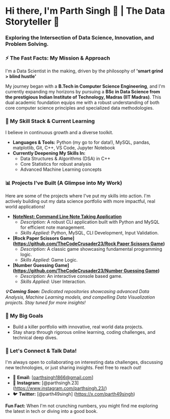 # Hi there, I'm Parth Singh 👋 | The Data Storyteller 🚀

### Exploring the Intersection of Data Science, Innovation, and Problem Solving.

   

### ⚡️ The Fast Facts: My Mission & Approach

I'm a Data Scientist in the making, driven by the philosophy of **'smart grind > blind hustle'**

My journey began with a **B.Tech in Computer Science Engineering**, and I'm currently expanding my horizons by pursuing a **BSc in Data Science from the prestigious Indian Institute of Technology, Madras (IIT Madras)**. This dual academic foundation equips me with a robust understanding of both core computer science principles and specialized data methodologies.

   

### 🧠 My Skill Stack & Current Learning

I believe in continuous growth and a diverse toolkit.

* **Languages & Tools:** Python (my go to for data!), MySQL, pandas, matplotlib, Git, C++, VS Code, Jupyter Notebook
* **Currently Deepening My Skills In:**
    * Data Structures & Algorithms (DSA) in C++
    * Core Statistics for robust analysis
    * Advanced Machine Learning concepts


   

### 📊 Projects I've Built (A Glimpse into My Work)

Here are some of the projects where I've put my skills into action. I'm actively building out my data science portfolio with more impactful, real world applications!

* **[NoteNest: Command Line Note Taking Application](https://github.com/TheCodeCrusader23/NoteNest)**
    * *Description:* A robust CLI application built with Python and MySQL for efficient note management.
    * *Skills Applied:* Python, MySQL, CLI Development, Input Validation.
* **[Rock Paper Scissors Game]([https://github.com/TheCodeCrusader23/Rock Paper Scissors Game](https://github.com/TheCodeCrusader23/rockpaperscissors))**
    * *Description:* A classic game showcasing fundamental programming logic.
    * *Skills Applied:* Game Logic.
* **[Number Guessing Game]([https://github.com/TheCodeCrusader23/Number Guessing Game](https://github.com/TheCodeCrusader23/numberguessing))**
    * *Description:* An interactive console based game.
    * *Skills Applied:* User Interaction.

***💡 Coming Soon:*** *Dedicated repositories showcasing advanced Data Analysis, Machine Learning models, and compelling Data Visualization projects. Stay tuned for more insights!*

   

### 🎯 My Big Goals

* Build a killer portfolio with innovative, real world data projects.
* Stay sharp through rigorous online learning, coding challenges, and technical deep dives.

   

### 👋 Let's Connect & Talk Data!

I'm always open to collaborating on interesting data challenges, discussing new technologies, or just sharing insights. Feel free to reach out!

* 📧 **Email:** [parthsingh1866@gmail.com] 
* 📸 **Instagram:** [@parthsingh.23] (https://www.instagram.com/parthsingh.23/)
* 🐦 **Twitter:** [@parth49singh] (https://x.com/parth49singh)
<!-- * 💻 **Stack Overflow:** [Your Stack Overflow Profile]
* 🧠 **Kaggle:** [Your Kaggle Profile]
* 🚀 **LeetCode:** [Your LeetCode Profile] -->

   

**Fun Fact:** When I'm not crunching numbers, you might find me exploring the latest in tech or diving into a good book. 

